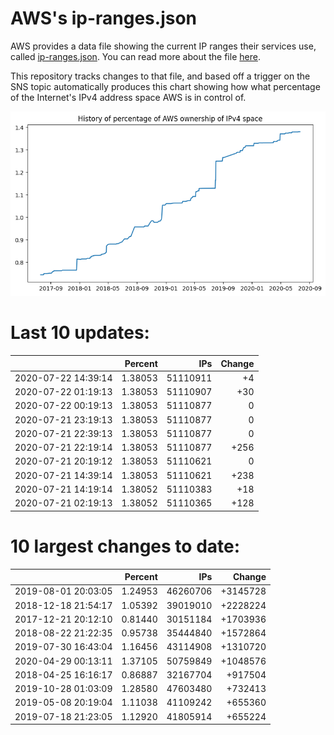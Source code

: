 # AWS's ip-ranges.json

AWS provides a data file showing the current IP ranges their
services use, called [ip-ranges.json](https://ip-ranges.amazonaws.com/ip-ranges.json).  You 
can read more about the file [here](https://docs.aws.amazon.com/general/latest/gr/aws-ip-ranges.html).

This repository tracks changes to that file, and based off a trigger on the SNS topic 
automatically produces this chart showing how what percentage of the Internet's IPv4 
address space AWS is in control of.

![History of AWS](history_count.png)

# Last 10 updates:

| | Percent | IPs | Change |
| :--- | ---: | ---: | ---: |
| 2020-07-22 14:39:14 | 1.38053 | 51110911 | +4 |
| 2020-07-22 01:19:13 | 1.38053 | 51110907 | +30 |
| 2020-07-22 00:19:13 | 1.38053 | 51110877 | 0 |
| 2020-07-21 23:19:13 | 1.38053 | 51110877 | 0 |
| 2020-07-21 22:39:13 | 1.38053 | 51110877 | 0 |
| 2020-07-21 22:19:14 | 1.38053 | 51110877 | +256 |
| 2020-07-21 20:19:12 | 1.38053 | 51110621 | 0 |
| 2020-07-21 14:39:14 | 1.38053 | 51110621 | +238 |
| 2020-07-21 14:19:14 | 1.38052 | 51110383 | +18 |
| 2020-07-21 02:19:13 | 1.38052 | 51110365 | +128 |


# 10 largest changes to date:

| | Percent | IPs | Change |
| :--- | ---: | ---: | ---: |
| 2019-08-01 20:03:05 | 1.24953 | 46260706 | +3145728 |
| 2018-12-18 21:54:17 | 1.05392 | 39019010 | +2228224 |
| 2017-12-21 20:12:10 | 0.81440 | 30151184 | +1703936 |
| 2018-08-22 21:22:35 | 0.95738 | 35444840 | +1572864 |
| 2019-07-30 16:43:04 | 1.16456 | 43114908 | +1310720 |
| 2020-04-29 00:13:11 | 1.37105 | 50759849 | +1048576 |
| 2018-04-25 16:16:17 | 0.86887 | 32167704 | +917504 |
| 2019-10-28 01:03:09 | 1.28580 | 47603480 | +732413 |
| 2019-05-08 20:19:04 | 1.11038 | 41109242 | +655360 |
| 2019-07-18 21:23:05 | 1.12920 | 41805914 | +655224 |
